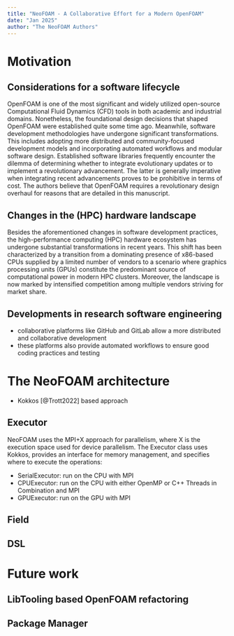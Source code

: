 ```yaml
---
title: "NeoFOAM - A Collaborative Effort for a Modern OpenFOAM"
date: "Jan 2025"
author: "The NeoFOAM Authors"
---
```


# Motivation
## Considerations for a software lifecycle

OpenFOAM is one of the most significant and widely utilized open-source Computational Fluid Dynamics (CFD) tools in both academic and industrial domains.
Nonetheless, the foundational design decisions that shaped OpenFOAM were established quite some time ago.
Meanwhile, software development methodologies have undergone significant transformations.
This includes adopting more distributed and community-focused development models and incorporating automated workflows and modular software design. 
Established software libraries frequently encounter the dilemma of determining whether to integrate evolutionary updates or to implement a revolutionary advancement.
The latter is generally imperative when integrating recent advancements proves to be prohibitive in terms of cost.
The authors believe that OpenFOAM requires a revolutionary design overhaul for reasons that are detailed in this manuscript.

## Changes in the (HPC) hardware landscape

Besides the aforementioned changes in software development practices, the high-performance computing (HPC) hardware ecosystem has undergone substantial transformations in recent years.
This shift has been characterized by a transition from a dominating presence of x86-based CPUs supplied by a limited number of vendors to a scenario where graphics processing units (GPUs) constitute the predominant source of computational power in modern HPC clusters.
Moreover, the landscape is now marked by intensified competition among multiple vendors striving for market share. 

## Developments in research software engineering

 - collaborative platforms like GitHub and GitLab allow a more distributed and collaborative development
 - these platforms also provide automated workflows to ensure good coding practices and testing

# The NeoFOAM architecture 
 - Kokkos [@Trott2022] based approach

## Executor
NeoFOAM uses the MPI+X approach for parallelism, where X is the execution space used for device parallelism.
The Executor class uses Kokkos, provides an interface for memory management, and specifies where to execute the operations:

 - SerialExecutor: run on the CPU with MPI
 - CPUExecutor: run on the CPU with either OpenMP or C++ Threads in Combination and MPI
 - GPUExecutor: run on the GPU with MPI

## Field 
## DSL

# Future work
## LibTooling based OpenFOAM refactoring
## Package Manager
